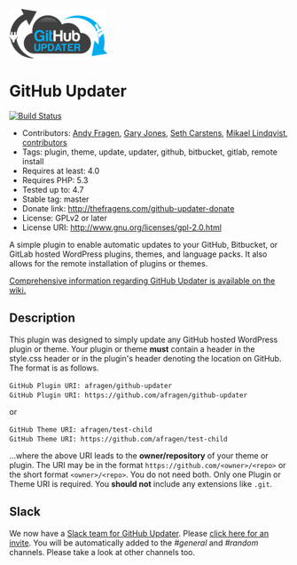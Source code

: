 ![GitHub Updater](./assets/GitHub_Updater_logo_small.png)

# GitHub Updater
[![Build Status](https://travis-ci.org/afragen/github-updater.svg?branch=develop)](https://travis-ci.org/afragen/github-updater)

* Contributors: [Andy Fragen](https://github.com/afragen), [Gary Jones](https://github.com/GaryJones), [Seth Carstens](https://github.com/scarstens), [Mikael Lindqvist](https://github.com/limikael), [contributors](https://github.com/afragen/github-updater/graphs/contributors)
* Tags: plugin, theme, update, updater, github, bitbucket, gitlab, remote install
* Requires at least: 4.0
* Requires PHP: 5.3
* Tested up to: 4.7
* Stable tag: master
* Donate link: http://thefragens.com/github-updater-donate
* License: GPLv2 or later
* License URI: http://www.gnu.org/licenses/gpl-2.0.html


A simple plugin to enable automatic updates to your GitHub, Bitbucket, or GitLab hosted WordPress plugins, themes, and language packs. It also allows for the remote installation of plugins or themes.

[Comprehensive information regarding GitHub Updater is available on the wiki.](https://github.com/afragen/github-updater/wiki)

## Description

This plugin was designed to simply update any GitHub hosted WordPress plugin or theme. Your plugin or theme **must** contain a header in the style.css header or in the plugin's header denoting the location on GitHub. The format is as follows.

`GitHub Plugin URI: afragen/github-updater`  
`GitHub Plugin URI: https://github.com/afragen/github-updater`

or 

`GitHub Theme URI: afragen/test-child`  
`GitHub Theme URI: https://github.com/afragen/test-child`

...where the above URI leads to the __owner/repository__ of your theme or plugin. The URI may be in the format `https://github.com/<owner>/<repo>` or the short format `<owner>/<repo>`. You do not need both. Only one Plugin or Theme URI is required. You **should not** include any extensions like `.git`.

## Slack

We now have a [Slack team for GitHub Updater](https://github-updater.slack.com). Please [click here for an invite](https://github-updater.herokuapp.com). You will be automatically added to the _#general_ and _#random_ channels. Please take a look at other channels too.
